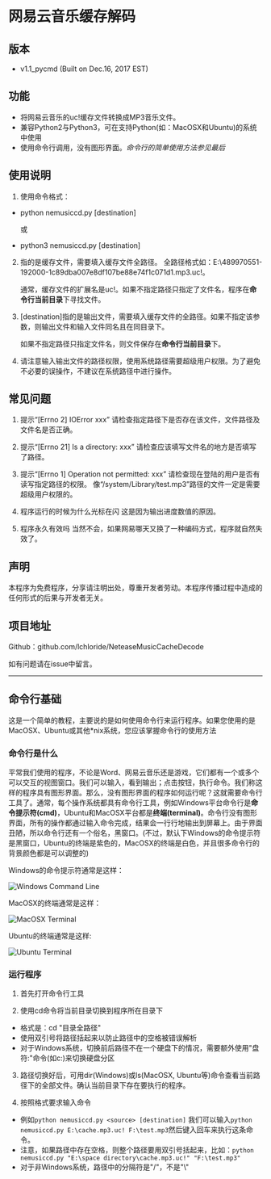 # 网易云音乐缓存解码

## 版本
- v1.1_pycmd (Built on Dec.16, 2017 EST)

## 功能

- 将网易云音乐的uc!缓存文件转换成MP3音乐文件。
- 兼容Python2与Python3，可在支持Python(如：MacOSX和Ubuntu)的系统中使用
- 使用命令行调用，没有图形界面。*命令行的简单使用方法参见最后*

## 使用说明
1. 使用命令格式：
- python nemusiccd.py <source> [destination]

  或

- python3 nemusiccd.py <source> [destination]

2. <source>指的是缓存文件，需要填入缓存文件全路径。
   全路径格式如：E:\489970551-192000-1c89dba007e8df107be88e74f1c071d1.mp3.uc!。
   
   通常，缓存文件的扩展名是uc!。如果不指定路径只指定了文件名，程序在**命令行当前目录**下寻找文件。

3. [destination]指的是输出文件，需要填入缓存文件的全路径。如果不指定该参数，则输出文件和输入文件同名且在同目录下。

   如果不指定路径只指定文件名，则文件保存在**命令行当前目录**下。

4. 请注意输入输出文件的路径权限，使用系统路径需要超级用户权限。为了避免不必要的误操作，不建议在系统路径中进行操作。

## 常见问题

1. 提示“[Errno 2] IOError xxx”
   请检查指定路径下是否存在该文件，文件路径及文件名是否正确。

2. 提示“[Errno 21] Is a directory: xxx”
   请检查应该填写文件名的地方是否填写了路径。
   
3. 提示“[Errno 1] Operation not permitted: xxx”
   请检查现在登陆的用户是否有读写指定路径的权限。
   像“/system/Library/test.mp3”路径的文件一定是需要超级用户权限的。
   
4. 程序运行的时候为什么光标在闪
   这是因为输出进度数值的原因。
   
5. 程序永久有效吗
   当然不会，如果网易哪天又换了一种编码方式，程序就自然失效了。

## 声明
本程序为免费程序，分享请注明出处，尊重开发者劳动。本程序传播过程中造成的任何形式的后果与开发者无关。

## 项目地址
Github：github.com/lchloride/NeteaseMusicCacheDecode

如有问题请在issue中留言。

---

## 命令行基础
这是一个简单的教程，主要说的是如何使用命令行来运行程序。如果您使用的是MacOSX、Ubuntu或其他\*nix系统，您应该掌握命令行的使用方法

### 命令行是什么
平常我们使用的程序，不论是Word、网易云音乐还是游戏，它们都有一个或多个可以交互的视图窗口。我们可以输入，看到输出；点击按钮，执行命令。我们称这样的程序具有图形界面。那么，没有图形界面的程序如何运行呢？这就需要命令行工具了。通常，每个操作系统都具有命令行工具，例如Windows平台命令行是**命令提示符(cmd)**，Ubuntu和MacOSX平台都是**终端(terminal)**。命令行没有图形界面，所有的操作都通过输入命令完成，结果会一行行地输出到屏幕上。由于界面丑陋，所以命令行还有一个俗名，黑窗口。(不过，默认下Windows的命令提示符是黑窗口，Ubuntu的终端是紫色的，MacOSX的终端是白色，并且很多命令行的背景颜色都是可以调整的)

Windows的命令提示符通常是这样：

![Windows Command Line](https://s3browser.com/images/s3cmd/s3browser-con-without-args.png)

MacOSX的终端通常是这样：

![MacOSX Terminal](https://cdn2.macworld.co.uk/cmsdata/features/3608274/Screen_Shot_2015-04-13_at_11.48.16_thumb.png)

Ubuntu的终端通常是这样:

![Ubuntu Terminal](http://ubuntuhandbook.org/wp-content/uploads/2016/05/ubuntu-terminal.jpg)

### 运行程序

1. 首先打开命令行工具

2. 使用cd命令将当前目录切换到程序所在目录下
- 格式是：cd "目录全路径"
- 使用双引号将路径括起来以防止路径中的空格被错误解析
- 对于Windows系统，切换前后路径不在一个硬盘下的情况，需要额外使用"盘符:"命令(如c:)来切换硬盘分区

3. 路径切换好后，可用dir(Windows)或ls(MacOSX, Ubuntu等)命令查看当前路径下的全部文件。确认当前目录下存在要执行的程序。

4. 按照格式要求输入命令

- 例如`python nemusiccd.py <source> [destination]` 我们可以输入`python nemusiccd.py E:\cache.mp3.uc! F:\test.mp3`然后键入回车来执行这条命令。
- 注意，如果路径中存在空格，则整个路径要用双引号括起来，比如：`python nemusiccd.py "E:\space directory\cache.mp3.uc!" "F:\test.mp3"`
- 对于非Windows系统，路径中的分隔符是"/"，不是"\\"
